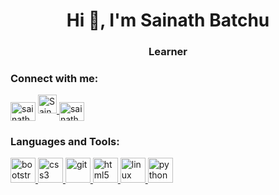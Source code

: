 <h1 align="center">Hi 👋, I'm Sainath Batchu</h1>
<h3 align="center">Learner</h3>

<h3 align="left">Connect with me:</h3>
<p align="left">
<a href="https://linkedin.com/in/sainathbatchu" target="blank"><img align="center" src="https://cdn.jsdelivr.net/npm/simple-icons@3.0.1/icons/linkedin.svg" alt="sainathbatchu" height="30" width="40" /></a>

<a href="https://dev.to/sainathbatchu">
  <img src="https://d2fltix0v2e0sb.cloudfront.net/dev-badge.svg" alt="Sainath's DEV Profile" height="30" width="30">
</a>
<a href="https://www.hackerrank.com/sainathbatchu" target="blank"><img align="center" src="https://cdn.jsdelivr.net/npm/simple-icons@3.0.1/icons/hackerrank.svg" alt="sainathbatchu" height="30" width="40" /></a>

</p>

<h3 align="left">Languages and Tools:</h3>
<p align="left"> <a href="https://getbootstrap.com" target="_blank"> <img src="https://devicons.github.io/devicon/devicon.git/icons/bootstrap/bootstrap-plain.svg" alt="bootstrap" width="40" height="40"/> </a> <a href="https://www.w3schools.com/css/" target="_blank"> <img src="https://devicons.github.io/devicon/devicon.git/icons/css3/css3-original-wordmark.svg" alt="css3" width="40" height="40"/> </a> <a href="https://git-scm.com/" target="_blank"> <img src="https://www.vectorlogo.zone/logos/git-scm/git-scm-icon.svg" alt="git" width="40" height="40"/> </a> <a href="https://www.w3.org/html/" target="_blank"> <img src="https://devicons.github.io/devicon/devicon.git/icons/html5/html5-original-wordmark.svg" alt="html5" width="40" height="40"/> </a> <a href="https://www.linux.org/" target="_blank"> <img src="https://devicons.github.io/devicon/devicon.git/icons/linux/linux-original.svg" alt="linux" width="40" height="40"/> </a> <a href="https://www.python.org" target="_blank"> <img src="https://devicons.github.io/devicon/devicon.git/icons/python/python-original.svg" alt="python" width="40" height="40"/> </a> </p>

